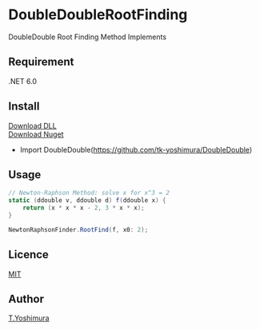 # DoubleDoubleRootFinding
 DoubleDouble Root Finding Method Implements 

## Requirement
.NET 6.0

## Install

[Download DLL](https://github.com/tk-yoshimura/DoubleDoubleRootFinding/releases)  
[Download Nuget](https://www.nuget.org/packages/tyoshimura.doubledouble.rootfinding/)  

- Import DoubleDouble(https://github.com/tk-yoshimura/DoubleDouble)

## Usage
```csharp
// Newton-Raphson Method: solve x for x^3 = 2
static (ddouble v, ddouble d) f(ddouble x) {
    return (x * x * x - 2, 3 * x * x);
}

NewtonRaphsonFinder.RootFind(f, x0: 2);
```

## Licence
[MIT](https://github.com/tk-yoshimura/DoubleDoubleRootFinding/blob/main/LICENSE)

## Author

[T.Yoshimura](https://github.com/tk-yoshimura)
